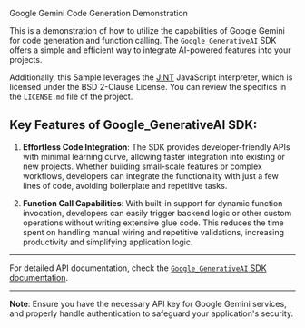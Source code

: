 Google Gemini Code Generation Demonstration

This is a demonstration of how to utilize the capabilities of Google Gemini for code generation and function calling.
The `Google_GenerativeAI` SDK offers a simple and efficient way to integrate AI-powered features into your projects.

Additionally, this Sample leverages the [JINT](https://github.com/sebastienros/jint) JavaScript interpreter, which is
licensed under the BSD 2-Clause License. You can review the specifics in the `LICENSE.md` file of the project.

## Key Features of Google_GenerativeAI SDK:

1. **Effortless Code Integration**: The SDK provides developer-friendly APIs with minimal learning curve, allowing
   faster integration into existing or new projects. Whether building small-scale features or complex workflows, developers
   can integrate the functionality with just a few lines of code, avoiding boilerplate and repetitive tasks.

2. **Function Call Capabilities**: With built-in support for dynamic function invocation, developers can easily
   trigger backend logic or other custom operations without writing extensive glue code. This reduces the time spent
   on handling manual wiring and repetitive validations, increasing productivity and simplifying application logic.

---

For detailed API documentation, check the
[`Google_GenerativeAI` SDK documentation](https://github.com/gunpal5/Google_GenerativeAI/wiki).

---

**Note**: Ensure you have the necessary API key for Google Gemini services, and properly handle authentication to
safeguard your application's security.
